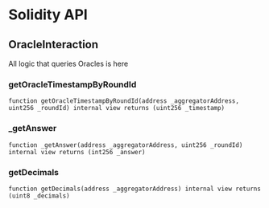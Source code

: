 # Solidity API

## OracleInteraction

All logic that queries Oracles is here

### getOracleTimestampByRoundId

```solidity
function getOracleTimestampByRoundId(address _aggregatorAddress, uint256 _roundId) internal view returns (uint256 _timestamp)
```

### _getAnswer

```solidity
function _getAnswer(address _aggregatorAddress, uint256 _roundId) internal view returns (int256 _answer)
```

### getDecimals

```solidity
function getDecimals(address _aggregatorAddress) internal view returns (uint8 _decimals)
```


